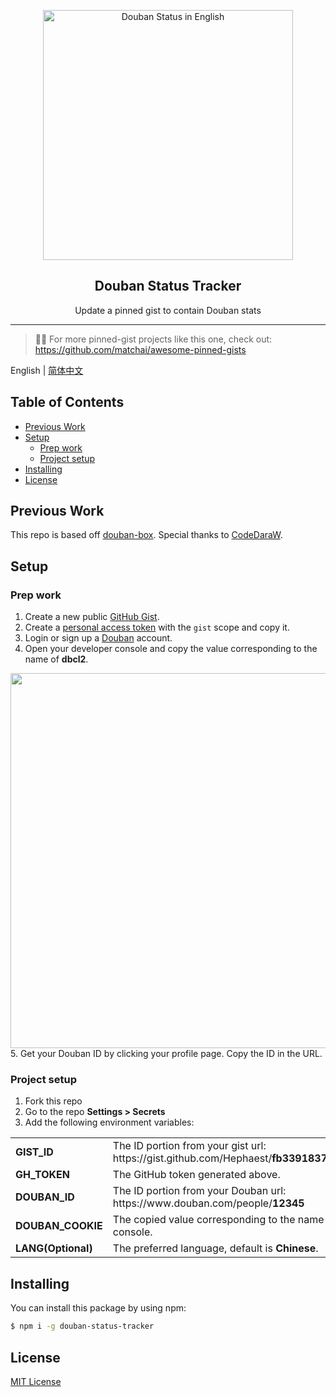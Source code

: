 <p align="center">
  <img width="400" alt="Douban Status in English" src="https://user-images.githubusercontent.com/37981444/101275947-a636e100-375e-11eb-9ce8-5affbda6e228.png">
  <h2 align="center">Douban Status Tracker</h2>
  <p align="center">Update a pinned gist to contain Douban stats</p>
</p>

--- 

> 📌✨ For more pinned-gist projects like this one, check out: https://github.com/matchai/awesome-pinned-gists

English | [简体中文](README_CN.md)

## Table of Contents
* [Previous Work](#previous-work)
* [Setup](#setup)
  * [Prep work](#prep-work)
  * [Project setup](#project-setup)
* [Installing](#installing)
* [License](#license)

## Previous Work

This repo is based off [douban-box](https://github.com/CodeDaraW/douban-box). Special thanks to [CodeDaraW](https://github.com/CodeDaraW).

## Setup

### Prep work

1. Create a new public [GitHub Gist](https://gist.github.com/).
2. Create a [personal access token](https://github.com/settings/tokens/new) with the `gist` scope and copy it.
3. Login or sign up a [Douban](https://www.douban.com/) account.
4. Open your developer console and copy the value corresponding to the name of **dbcl2**.
<img width="600" align="center" src="https://user-images.githubusercontent.com/37981444/101277019-2d3b8780-3766-11eb-83c7-81b4a1071f45.png">
5. Get your Douban ID by clicking your profile page. Copy the ID in the URL.

### Project setup

1. Fork this repo
2. Go to the repo **Settings > Secrets**
3. Add the following environment variables:

<table class="tg">
<tbody>
  <tr>
    <td class="tg-0lax"><b>GIST_ID</b></td>
    <td class="tg-0lax">The ID portion from your gist url: <br> https://gist.github.com/Hephaest/<b>fb33918377b0e2c2d6ffaad64d11bccb</b></td>
  </tr>
  <tr>
    <td class="tg-0lax"><b>GH_TOKEN</b></td>
    <td class="tg-0lax">The GitHub token generated above.</td>
  </tr>
  <tr>
    <td class="tg-0lax"><b>DOUBAN_ID</b></td>
    <td class="tg-0lax">The ID portion from your Douban url: <br> https://www.douban.com/people/<b>12345</b></td>
  </tr>
  <tr>
    <td class="tg-0lax"><b>DOUBAN_COOKIE</b></td>
    <td class="tg-0lax">The copied value corresponding to the name of <b>dbcl2</b> from developer console.</td>
  </tr>
  <tr>
    <td class="tg-0lax"><b>LANG(Optional)</b></td>
    <td class="tg-0lax">The preferred language, default is <b>Chinese</b>.</td>
  </tr>
</tbody>
</table>

## Installing

You can install this package by using npm:

``` sh
$ npm i -g douban-status-tracker
```

## License
[MIT License](https://github.com/Hephaest/douban-status-tracker/blob/master/LICENSE)